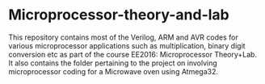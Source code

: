 # Microprocessor-theory-and-lab
This repository contains most of the Verilog, ARM and AVR codes for various microprocessor applications such as multiplication, binary digit conversion etc as part of the course EE2016: Microprocessor Theory+Lab. It also contains the folder pertaining to the project on involving microprocessor coding for a Microwave oven using Atmega32. 
